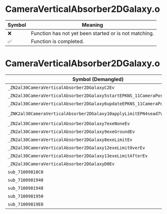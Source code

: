 # CameraVerticalAbsorber2DGalaxy.o
| Symbol | Meaning 
| ------------- | ------------- 
| :x: | Function has not yet been started or is not matching. 
| :white_check_mark: | Function is completed. 


# CameraVerticalAbsorber2DGalaxy.o
| Symbol (Demangled) | Symbol (Mangled) | Decompiled? |
| ------------- |  ------------- | ------------- |
| `_ZN2al30CameraVerticalAbsorber2DGalaxyC2Ev` | `al::CameraVerticalAbsorber2DGalaxy::CameraVerticalAbsorber2DGalaxy(void)` | :white_check_mark: |
| `_ZN2al30CameraVerticalAbsorber2DGalaxy5startEPKNS_11CameraPoserE` | `al::CameraVerticalAbsorber2DGalaxy::start(al::CameraPoser const*)` | :white_check_mark: |
| `_ZN2al30CameraVerticalAbsorber2DGalaxy6updateEPKNS_11CameraPoserE` | `al::CameraVerticalAbsorber2DGalaxy::update(al::CameraPoser const*)` | :white_check_mark: |
| `_ZNK2al30CameraVerticalAbsorber2DGalaxy10applyLimitEPN4sead7Vector3IfEE` | `al::CameraVerticalAbsorber2DGalaxy::applyLimit(sead::Vector3<float> *)const` | :white_check_mark: |
| `_ZN2al30CameraVerticalAbsorber2DGalaxy7exeNoneEv` | `al::CameraVerticalAbsorber2DGalaxy::exeNone(void)` | :white_check_mark: |
| `_ZN2al30CameraVerticalAbsorber2DGalaxy9exeGroundEv` | `al::CameraVerticalAbsorber2DGalaxy::exeGround(void)` | :white_check_mark: |
| `_ZN2al30CameraVerticalAbsorber2DGalaxy8exeLimitEv` | `al::CameraVerticalAbsorber2DGalaxy::exeLimit(void)` | :white_check_mark: |
| `_ZN2al30CameraVerticalAbsorber2DGalaxy12exeLimitOverEv` | `al::CameraVerticalAbsorber2DGalaxy::exeLimitOver(void)` | :white_check_mark: |
| `_ZN2al30CameraVerticalAbsorber2DGalaxy13exeLimitAfterEv` | `al::CameraVerticalAbsorber2DGalaxy::exeLimitAfter(void)` | :white_check_mark: |
| `_ZN2al30CameraVerticalAbsorber2DGalaxyD0Ev` | `al::CameraVerticalAbsorber2DGalaxy::~CameraVerticalAbsorber2DGalaxy()` | :white_check_mark: |
| `sub_71009818C0` | `` | :white_check_mark: |
| `sub_7100981940` | `` | :white_check_mark: |
| `sub_7100981948` | `` | :white_check_mark: |
| `sub_7100981950` | `` | :white_check_mark: |
| `sub_71009819E0` | `` | :white_check_mark: |
